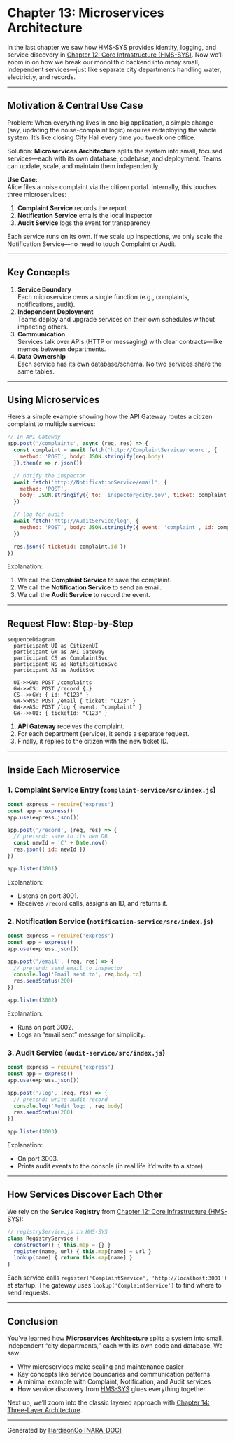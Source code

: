 # Chapter 13: Microservices Architecture

In the last chapter we saw how HMS-SYS provides identity, logging, and service discovery in [Chapter 12: Core Infrastructure (HMS-SYS)](12_core_infrastructure__hms_sys__.md). Now we’ll zoom in on how we break our monolithic backend into *many* small, independent services—just like separate city departments handling water, electricity, and records.

---

## Motivation & Central Use Case

Problem: When everything lives in one big application, a simple change (say, updating the noise-complaint logic) requires redeploying the whole system. It’s like closing City Hall every time you tweak one office.  

Solution: **Microservices Architecture** splits the system into small, focused services—each with its own database, codebase, and deployment. Teams can update, scale, and maintain them independently.

**Use Case:**  
Alice files a noise complaint via the citizen portal. Internally, this touches three microservices:

1. **Complaint Service** records the report  
2. **Notification Service** emails the local inspector  
3. **Audit Service** logs the event for transparency  

Each service runs on its own. If we scale up inspections, we only scale the Notification Service—no need to touch Complaint or Audit.

---

## Key Concepts

1. **Service Boundary**  
   Each microservice owns a single function (e.g., complaints, notifications, audit).  
2. **Independent Deployment**  
   Teams deploy and upgrade services on their own schedules without impacting others.  
3. **Communication**  
   Services talk over APIs (HTTP or messaging) with clear contracts—like memos between departments.  
4. **Data Ownership**  
   Each service has its own database/schema. No two services share the same tables.

---

## Using Microservices

Here’s a simple example showing how the API Gateway routes a citizen complaint to multiple services:

```javascript
// In API Gateway
app.post('/complaints', async (req, res) => {
  const complaint = await fetch('http://ComplaintService/record', {
    method: 'POST', body: JSON.stringify(req.body)
  }).then(r => r.json())

  // notify the inspector
  await fetch('http://NotificationService/email', {
    method: 'POST',
    body: JSON.stringify({ to: 'inspector@city.gov', ticket: complaint.id })
  })

  // log for audit
  await fetch('http://AuditService/log', {
    method: 'POST', body: JSON.stringify({ event: 'complaint', id: complaint.id })
  })

  res.json({ ticketId: complaint.id })
})
```

Explanation:  
1. We call the **Complaint Service** to save the complaint.  
2. We call the **Notification Service** to send an email.  
3. We call the **Audit Service** to record the event.

---

## Request Flow: Step-by-Step

```mermaid
sequenceDiagram
  participant UI as CitizenUI
  participant GW as API Gateway
  participant CS as ComplaintSvc
  participant NS as NotificationSvc
  participant AS as AuditSvc

  UI->>GW: POST /complaints
  GW->>CS: POST /record {…}
  CS-->>GW: { id: "C123" }
  GW->>NS: POST /email { ticket: "C123" }
  GW->>AS: POST /log { event: "complaint" }
  GW-->>UI: { ticketId: "C123" }
```

1. **API Gateway** receives the complaint.  
2. For each department (service), it sends a separate request.  
3. Finally, it replies to the citizen with the new ticket ID.

---

## Inside Each Microservice

### 1. Complaint Service Entry (`complaint-service/src/index.js`)

```javascript
const express = require('express')
const app = express()
app.use(express.json())

app.post('/record', (req, res) => {
  // pretend: save to its own DB
  const newId = 'C' + Date.now()
  res.json({ id: newId })
})

app.listen(3001)
```

Explanation:  
- Listens on port 3001.  
- Receives `/record` calls, assigns an ID, and returns it.

### 2. Notification Service (`notification-service/src/index.js`)

```javascript
const express = require('express')
const app = express()
app.use(express.json())

app.post('/email', (req, res) => {
  // pretend: send email to inspector
  console.log('Email sent to', req.body.to)
  res.sendStatus(200)
})

app.listen(3002)
```

Explanation:  
- Runs on port 3002.  
- Logs an “email sent” message for simplicity.

### 3. Audit Service (`audit-service/src/index.js`)

```javascript
const express = require('express')
const app = express()
app.use(express.json())

app.post('/log', (req, res) => {
  // pretend: write audit record
  console.log('Audit log:', req.body)
  res.sendStatus(200)
})

app.listen(3003)
```

Explanation:  
- On port 3003.  
- Prints audit events to the console (in real life it’d write to a store).

---

## How Services Discover Each Other

We rely on the **Service Registry** from [Chapter 12: Core Infrastructure (HMS-SYS)](12_core_infrastructure__hms_sys__.md):

```javascript
// registryService.js in HMS-SYS
class RegistryService {
  constructor() { this.map = {} }
  register(name, url) { this.map[name] = url }
  lookup(name) { return this.map[name] }
}
```

Each service calls `register('ComplaintService', 'http://localhost:3001')` at startup. The gateway uses `lookup('ComplaintService')` to find where to send requests.

---

## Conclusion

You’ve learned how **Microservices Architecture** splits a system into small, independent “city departments,” each with its own code and database. We saw:

- Why microservices make scaling and maintenance easier  
- Key concepts like service boundaries and communication patterns  
- A minimal example with Complaint, Notification, and Audit services  
- How service discovery from [HMS-SYS](12_core_infrastructure__hms_sys__.md) glues everything together  

Next up, we’ll zoom into the classic layered approach with [Chapter 14: Three-Layer Architecture](14_three_layer_architecture_.md).

---

Generated by [HardisonCo [NARA-DOC]](https://github.com/The-Pocket/Tutorial-Codebase-Knowledge)